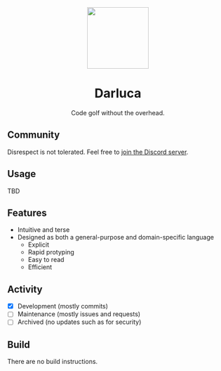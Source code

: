 <div align=center>
  <img src=LOGO.svg height=140/>

  # Darluca

  Code golf without the overhead.
</div>

## Community

Disrespect is not tolerated. Feel free to [join the Discord server](https://discord.com/invite/C6NdvU5bzN).

## Usage

TBD

## Features

- Intuitive and terse
- Designed as both a general-purpose and domain-specific language
  - Explicit
  - Rapid protyping
  - Easy to read
  - Efficient

## Activity

- [x] Development (mostly commits)
- [ ] Maintenance (mostly issues and requests)
- [ ] Archived (no updates such as for security)

## Build

There are no build instructions.
